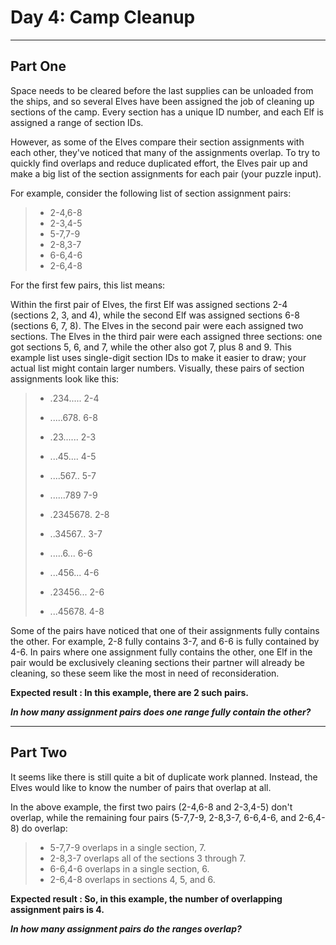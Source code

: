 # Day 4: Camp Cleanup

***
## Part One
Space needs to be cleared before the last supplies can be unloaded from the ships, and so several
Elves have been assigned the job of cleaning up sections of the camp. Every section has a unique
ID number, and each Elf is assigned a range of section IDs.

However, as some of the Elves compare their section assignments with each other, they've noticed
that many of the assignments overlap. To try to quickly find overlaps and reduce duplicated effort,
the Elves pair up and make a big list of the section assignments for each pair (your puzzle input).

For example, consider the following list of section assignment pairs:

> - 2-4,6-8
> - 2-3,4-5
> - 5-7,7-9
> - 2-8,3-7
> - 6-6,4-6
> - 2-6,4-8

For the first few pairs, this list means:

Within the first pair of Elves, the first Elf was assigned sections 2-4 (sections 2, 3, and 4),
while the second Elf was assigned sections 6-8 (sections 6, 7, 8).
The Elves in the second pair were each assigned two sections.
The Elves in the third pair were each assigned three sections: one got sections 5, 6, and 7, while
the other also got 7, plus 8 and 9.
This example list uses single-digit section IDs to make it easier to draw; your actual list might
contain larger numbers. Visually, these pairs of section assignments look like this:

> - .234.....  2-4
> - .....678.  6-8
>
>
> - .23......  2-3
> - ...45....  4-5
>
> 
> - ....567..  5-7
> - ......789  7-9
>
> 
> - .2345678.  2-8
> - ..34567..  3-7
>
> 
> - .....6...  6-6
> - ...456...  4-6
>
> 
> - .23456...  2-6
> - ...45678.  4-8

Some of the pairs have noticed that one of their assignments fully contains the other. For example,
2-8 fully contains 3-7, and 6-6 is fully contained by 4-6. In pairs where one assignment fully
contains the other, one Elf in the pair would be exclusively cleaning sections their partner will
already be cleaning, so these seem like the most in need of reconsideration. 

**Expected result : In this example, there are 2 such pairs.**

***In how many assignment pairs does one range fully contain the other?***

***
## Part Two
It seems like there is still quite a bit of duplicate work planned. Instead, the Elves would like
to know the number of pairs that overlap at all.

In the above example, the first two pairs (2-4,6-8 and 2-3,4-5) don't overlap, while the remaining
four pairs (5-7,7-9, 2-8,3-7, 6-6,4-6, and 2-6,4-8) do overlap:

> - 5-7,7-9 overlaps in a single section, 7.
> - 2-8,3-7 overlaps all of the sections 3 through 7.
> - 6-6,4-6 overlaps in a single section, 6.
> - 2-6,4-8 overlaps in sections 4, 5, and 6.

**Expected result : So, in this example, the number of overlapping assignment pairs is 4.**

***In how many assignment pairs do the ranges overlap?***